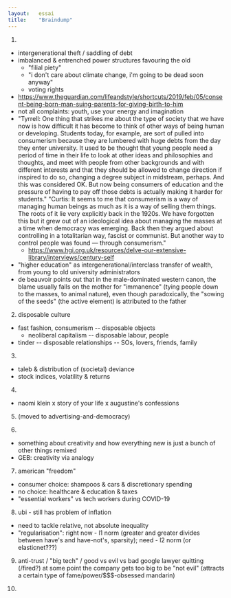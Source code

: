 ```yaml
---
layout:   essai
title:    "Braindump"
---
```


1. 
  - intergenerational theft / saddling of debt
  - imbalanced & entrenched power structures favouring the old
    - "filial piety"
    - "i don't care about climate change, i'm going to be dead soon anyway"
    - voting rights
  - https://www.theguardian.com/lifeandstyle/shortcuts/2019/feb/05/consent-being-born-man-suing-parents-for-giving-birth-to-him
  - not all complaints: youth, use your energy and imagination
  - "Tyrrell: One thing that strikes me about the type of society that we have
    now is how difficult it has become to think of other ways of being human or
    developing. Students today, for example, are sort of pulled into
    consumerism because they are lumbered with huge debts from the day they
    enter university. It used to be thought that young people need a period of
    time in their life to look at other ideas and philosophies and thoughts,
    and meet with people from other backgrounds and with different interests
    and that they should be allowed to change direction if inspired to do so,
    changing a degree subject in midstream, perhaps. And this was considered
    OK. But now being consumers of education and the pressure of having to pay
    off those debts is actually making it harder for students."
    "Curtis: It seems to me that consumerism is a way of managing human beings
    as much as it is a way of selling them things. The roots of it lie very
    explicitly back in the 1920s. We have forgotten this but it grew out of an
    ideological idea about managing the masses at a time when democracy was
    emerging. Back then they argued about controlling in a totalitarian way,
    fascist or communist. But another way to control people was found —
    through consumerism."
    - https://www.hgi.org.uk/resources/delve-our-extensive-library/interviews/century-self
  - "higher education" as intergenerational/interclass transfer of wealth,
    from young to old university administrators
  - de beauvoir points out that in the male-dominated western canon, the blame
    usually falls on the mother for "immanence" (tying people down to the
    masses, to animal nature), even though paradoxically, the "sowing of the
    seeds" (the active element) is attributed to the father


2. disposable culture
  - fast fashion, consumerism -- disposable objects
    - neoliberal capitalism -- disposable labour, people
  - tinder -- disposable relationships -- SOs, lovers, friends, family

3.
  - taleb & distribution of (societal) deviance
  - stock indices, volatility & returns

4.
  - naomi klein x story of your life x augustine's confessions

5. (moved to advertising-and-democracy)

6. 
  - something about creativity and how everything new is just a bunch of other
    things remixed
  - GEB: creativity via analogy

7. american "freedom"
  - consumer choice: shampoos & cars & discretionary spending
  - no choice: healthcare & education & taxes
  - "essential workers" vs tech workers during COVID-19

8. ubi - still has problem of inflation
  - need to tackle relative, not absolute inequality
  - "regularisation": right now - l1 norm (greater and greater divides between
  have's and have-not's, sparsity); need - l2 norm (or elasticnet???)

9. anti-trust / "big tech" / good vs evil vs bad
  google lawyer quitting (/fired?)
  at some point the company gets too big to be "not evil"
  (attracts a certain type of fame/power/$$$-obsessed mandarin)

10.